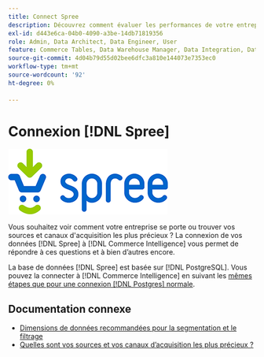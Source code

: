 ```yaml
---
title: Connect Spree
description: Découvrez comment évaluer les performances de votre entreprise ou comment trouver vos sources et canaux d’acquisition les plus précieux.
exl-id: d443e6ca-04b0-4090-a3be-14db71819356
role: Admin, Data Architect, Data Engineer, User
feature: Commerce Tables, Data Warehouse Manager, Data Integration, Data Import/Export
source-git-commit: 4d04b79d55d02bee6dfc3a810e144073e7353ec0
workflow-type: tm+mt
source-wordcount: '92'
ht-degree: 0%

---
```


# Connexion [!DNL Spree]

![Logo Spree Commerce](../../../assets/spree-commerce-logo.png)

Vous souhaitez voir comment votre entreprise se porte ou trouver vos sources et canaux d&#39;acquisition les plus précieux ? La connexion de vos données [!DNL Spree] à [!DNL Commerce Intelligence] vous permet de répondre à ces questions et à bien d’autres encore.

La base de données [!DNL Spree] est basée sur [!DNL PostgreSQL]. Vous pouvez la connecter à [!DNL Commerce Intelligence] en suivant les [mêmes étapes que pour une connexion  [!DNL Postgres]  normale](../integrations/postgresql.md).

## Documentation connexe

* [Dimensions de données recommandées pour la segmentation et le filtrage](../../../best-practices/segment-filter.md)
* [Quelles sont vos sources et vos canaux d’acquisition les plus précieux ?](../../analysis/most-value-source-channel.md)
